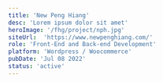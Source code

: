 ```yaml
---
title: 'New Peng Hiang'
desc: 'Lorem ipsum dolor sit amet'
heroImage: '/fhg/project/nph.jpg'
siteUrl:  'https://www.newpenghiang.com/'
role: 'Front-End and Back-end Development'
platform: 'Wordpress / Woocommerce'
pubDate: 'Jul 08 2022'
status: 'active'
---
```

